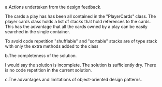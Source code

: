 a.Actions undertaken from the design feedback.

The cards a play has has been all contained in the "PlayerCards" class. The player cards class holds a list of stacks that hold references to the cards. 
This has the advantage that all the cards owned by a play can be easily searched in the single container.

To avoid code repetition "shufflable" and "sortable" stacks are of type stack with only the extra methods added to the class 


b.The completeness of the solution.

I would say the solution is incomplete. The solution is sufficiently dry. There is no code repetition in the current solution. 

c.The advantages and limitations of object-oriented design patterns.